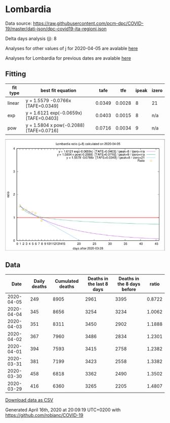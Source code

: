 # Lombardia

Data source: https://raw.githubusercontent.com/pcm-dpc/COVID-19/master/dati-json/dpc-covid19-ita-regioni.json

Delta days analysis (j): 8

Analyses for other values of j for 2020-04-05 are avalable [here](../2020-04-05/README.md)

Analyses for Lombardia for previous dates are avalable [here](../README.md)

## Fitting 
|fit type|best fit equation|tafe|tfe|ipeak|izero|
|-------|-----|--------|------|---|---|
|linear|y = 1.5579 -0.0766x  [TAFE=0.0349]|0.0349|0.0028|8|21|
|exp|y = 1.6121 exp(-0.0659x)  [TAFE=0.0403]|0.0403|0.0015|8|n/a|
|pow|y = 1.5804 x pow(-0.2088)  [TAFE=0.0716]|0.0716|0.0034|9|n/a|

![Plot](COVID-19_lombardia_j8_2020-04-05.png)

## Data
|Date|Daily deaths|Cumulated deaths|Deaths in the last 8 days|Deaths in the 8 days before|ratio|
|----|----------|-----------|-------|--------------------|-----|
|2020-04-05|249|8905|2961|3395|0.8722|
|2020-04-04|345|8656|3254|3234|1.0062|
|2020-04-03|351|8311|3450|2902|1.1888|
|2020-04-02|367|7960|3486|2834|1.2301|
|2020-04-01|394|7593|3415|2758|1.2382|
|2020-03-31|381|7199|3423|2558|1.3382|
|2020-03-30|458|6818|3362|2490|1.3502|
|2020-03-29|416|6360|3265|2205|1.4807|

[Download data as CSV](COVID-19_lombardia_j8_2020-04-05.csv)

Generated April 16th, 2020 at 20:09:19 UTC+0200 with https://github.com/robianc/COVID-19
